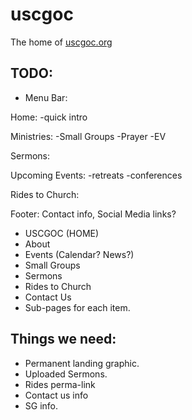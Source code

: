 # uscgoc
The home of [uscgoc.org](https://uscgoc.org)


TODO:
----
 - Menu Bar:  

Home:
-quick intro

Ministries:
-Small Groups
-Prayer
-EV

Sermons:

Upcoming Events:
-retreats
-conferences

Rides to Church:


Footer: Contact info, Social Media links?


   - USCGOC (HOME)
   - About
   - Events (Calendar? News?)
   - Small Groups
   - Sermons
   - Rides to Church
   - Contact Us
 - Sub-pages for each item.

Things we need:
----
 - Permanent landing graphic.
 - Uploaded Sermons.
 - Rides perma-link
 - Contact us info
 - SG info.

